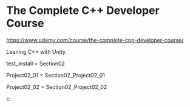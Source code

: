 # The Complete C++ Developer Course
https://www.udemy.com/course/the-complete-cpp-developer-course/

Leaning C++ with Unity.


test_install = Section02

Project02_01 = Section02_Project02_01

Project02_02 = Section02_Project02_02

c:
